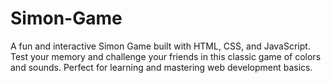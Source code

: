 # Simon-Game
A fun and interactive Simon Game built with HTML, CSS, and JavaScript. Test your memory and challenge your friends in this classic game of colors and sounds. Perfect for learning and mastering web development basics.
